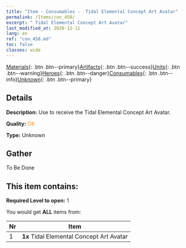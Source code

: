 ```yaml
---
title: "Item - Consumables -  Tidal Elemental Concept Art Avatar"
permalink: /Items/con_458/
excerpt: " Tidal Elemental Concept Art Avatar"
last_modified_at: 2020-12-11
lang: en
ref: "con_458.md"
toc: false
classes: wide
---
```

 [Materials](/Items/){: .btn .btn--primary}[Artifacts](/Items/Artifacts/){: .btn .btn--success}[Units](/Items/Units/){: .btn .btn--warning}[Heroes](/Items/Heroes/){: .btn .btn--danger}[Consumables](/Items/Consumables/){: .btn .btn--info}[Unknown](/Items/Unknown/){: .btn .btn--primary}

## Details
 **Description:** Use to receive the Tidal Elemental Concept Art Avatar.

 **Quality:** <span style="color: #FF8C00">OK</span>

 **Type:** Unknown

## Gather

  To Be Done

## This item contains:

 **Required Level to open:** 1

 You would get **ALL** items  from:

  | Nr |      Item    |
  |:---|:------------:|
  | 1 |  **1x** Tidal Elemental Concept Art Avatar | 
